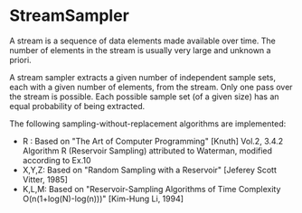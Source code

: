 # StreamSampler
A stream is a sequence of data elements made available over time. The number of elements in the stream is usually very large and unknown a priori. 

A stream sampler extracts a given number of independent sample sets, each with a given number of elements, from the stream. Only one pass over the stream is possible. Each possible sample set (of a given size) has an equal probability of being extracted.

The following sampling-without-replacement algorithms are implemented:

 - R    : Based on "The Art of Computer Programming" [Knuth] Vol.2, 3.4.2 Algorithm R (Reservoir Sampling) attributed to Waterman, modified according to Ex.10
 - X,Y,Z: Based on "Random Sampling with a Reservoir" [Jeferey Scott Vitter, 1985]
 - K,L,M: Based on "Reservoir-Sampling Algorithms of Time Complexity O(n(1+log(N)-log(n)))" [Kim-Hung Li, 1994]
